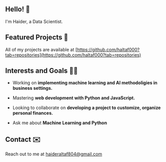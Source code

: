 <h2 align="left">Hello! 👋</h2>

I'm Haider, a Data Scientist.

<h2 align="left">Featured Projects 📂</h2>


All of my projects are available at [https://github.com/haltaf000?tab=repositories](https://github.com/haltaf000?tab=repositories)

<h2 align="left">Interests and Goals 👨‍💻</h2>

- Working on **implementing machine learning and AI methodoligies in business settings.**

- Mastering **web development with Python and JavaScript.**

- Looking to collaborate on **developing a project to customize, organize personal finances.**

- Ask me about **Machine Learning and Python**

<h2 align="left">Contact ✉️</h2>

Reach out to me at haideraltaf804@gmail.com
